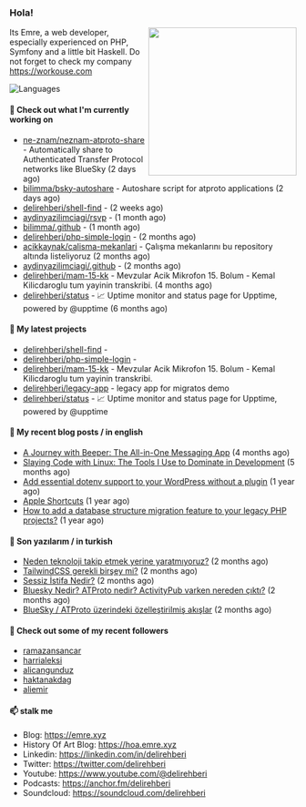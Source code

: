 <h3>Hola!</h3>
 

<img align="right" src="https://media.giphy.com/media/ZE6HYckyroMWwSp11C/giphy-downsized.gif" width="260">

Its Emre, a web developer, especially experienced on PHP, Symfony and a little bit Haskell. Do not forget to check my company https://workouse.com 

![Languages](https://github-readme-stats.vercel.app/api/top-langs/?username=delirehberi&layout=compact)

#### 👷 Check out what I'm currently working on

- [ne-znam/neznam-atproto-share](https://github.com/ne-znam/neznam-atproto-share) - Automatically share to Authenticated Transfer Protocol networks like BlueSky (2 days ago)
- [bilimma/bsky-autoshare](https://github.com/bilimma/bsky-autoshare) - Autoshare script for atproto applications (2 days ago)
- [delirehberi/shell-find](https://github.com/delirehberi/shell-find) -  (2 weeks ago)
- [aydinyazilimciagi/rsvp](https://github.com/aydinyazilimciagi/rsvp) -  (1 month ago)
- [bilimma/.github](https://github.com/bilimma/.github) -  (1 month ago)
- [delirehberi/php-simple-login](https://github.com/delirehberi/php-simple-login) -  (2 months ago)
- [acikkaynak/calisma-mekanlari](https://github.com/acikkaynak/calisma-mekanlari) - Çalışma mekanlarını bu repository altında listeliyoruz (2 months ago)
- [aydinyazilimciagi/.github](https://github.com/aydinyazilimciagi/.github) -  (2 months ago)
- [delirehberi/mam-15-kk](https://github.com/delirehberi/mam-15-kk) - Mevzular Acik Mikrofon 15. Bolum - Kemal Kilicdaroglu tum yayinin transkribi.  (4 months ago)
- [delirehberi/status](https://github.com/delirehberi/status) - 📈 Uptime monitor and status page for Upptime, powered by @upptime (6 months ago)

#### 🌱 My latest projects

- [delirehberi/shell-find](https://github.com/delirehberi/shell-find) - 
- [delirehberi/php-simple-login](https://github.com/delirehberi/php-simple-login) - 
- [delirehberi/mam-15-kk](https://github.com/delirehberi/mam-15-kk) - Mevzular Acik Mikrofon 15. Bolum - Kemal Kilicdaroglu tum yayinin transkribi. 
- [delirehberi/legacy-app](https://github.com/delirehberi/legacy-app) - legacy app for migratos demo
- [delirehberi/status](https://github.com/delirehberi/status) - 📈 Uptime monitor and status page for Upptime, powered by @upptime

#### 📜 My recent blog posts / in english

- [A Journey with Beeper: The All-in-One Messaging App](https://emre.xyz/a-journey-with-beeper-the-all-in-one-messaging-app) (4 months ago)
- [Slaying Code with Linux: The Tools I Use to Dominate in Development](https://emre.xyz/slaying-code-with-linux-the-tools-i-use-to-dominate-in-development) (5 months ago)
- [Add essential dotenv support to your WordPress without a plugin](https://emre.xyz/add-essential-dotenv-support-to-your-wordpress-without-a-plugin) (1 year ago)
- [Apple Shortcuts](https://emre.xyz/apple-shortcuts) (1 year ago)
- [How to add a database structure migration feature to your legacy PHP projects?](https://emre.xyz/how-to-add-a-database-structure-migration-feature-to-your-legacy-php-projects) (1 year ago)

#### 📜 Son yazılarım / in turkish

- [Neden teknoloji takip etmek yerine yaratmıyoruz?](https://emre.xyz/neden-teknoloji-takip-etmek-yerine-yaratmiyoruz) (2 months ago)
- [TailwindCSS gerekli birşey mi?](https://emre.xyz/tailwindcss-gerekli-birsey-mi) (2 months ago)
- [Sessiz İstifa Nedir?](https://emre.xyz/sessiz-istifa-nedir) (2 months ago)
- [Bluesky Nedir? ATProto nedir? ActivityPub varken nereden çıktı?](https://emre.xyz/bluesky-nedir) (2 months ago)
- [BlueSky / ATProto üzerindeki özelleştirilmiş akışlar](https://emre.xyz/bluesky-atproto-uzerindeki-ozellestirilmis-akislar) (2 months ago)

#### 👯 Check out some of my recent followers

- [ramazansancar](https://github.com/ramazansancar)
- [harrialeksi](https://github.com/harrialeksi)
- [alicangunduz](https://github.com/alicangunduz)
- [haktanakdag](https://github.com/haktanakdag)
- [aliemir](https://github.com/aliemir)

#### 📫 stalk me

- Blog: https://emre.xyz
- History Of Art Blog: https://hoa.emre.xyz
- Linkedin: https://linkedin.com/in/delirehberi
- Twitter: https://twitter.com/delirehberi
- Youtube: https://www.youtube.com/@delirehberi
- Podcasts: https://anchor.fm/delirehberi
- Soundcloud: https://soundcloud.com/delirehberi


